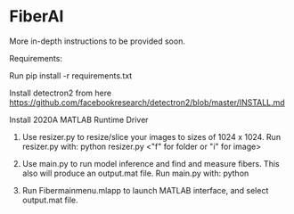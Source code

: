 # FiberAI


More in-depth instructions to be provided soon.

Requirements:

Run pip install -r requirements.txt

Install detectron2 from here https://github.com/facebookresearch/detectron2/blob/master/INSTALL.md

Install 2020A MATLAB Runtime Driver


1. Use resizer.py to resize/slice your images to sizes of 1024 x 1024. 
Run resizer.py with: python resizer.py <path of image or folder> <"f" for folder or "i" for image> <path of output directory>
  
2. Use main.py to run model inference and find and measure fibers. This also will produce an output.mat file. 
  Run main.py with: python <path of image or folder> <path of output directory>
  
3. Run Fibermainmenu.mlapp to launch MATLAB interface, and select output.mat file.

